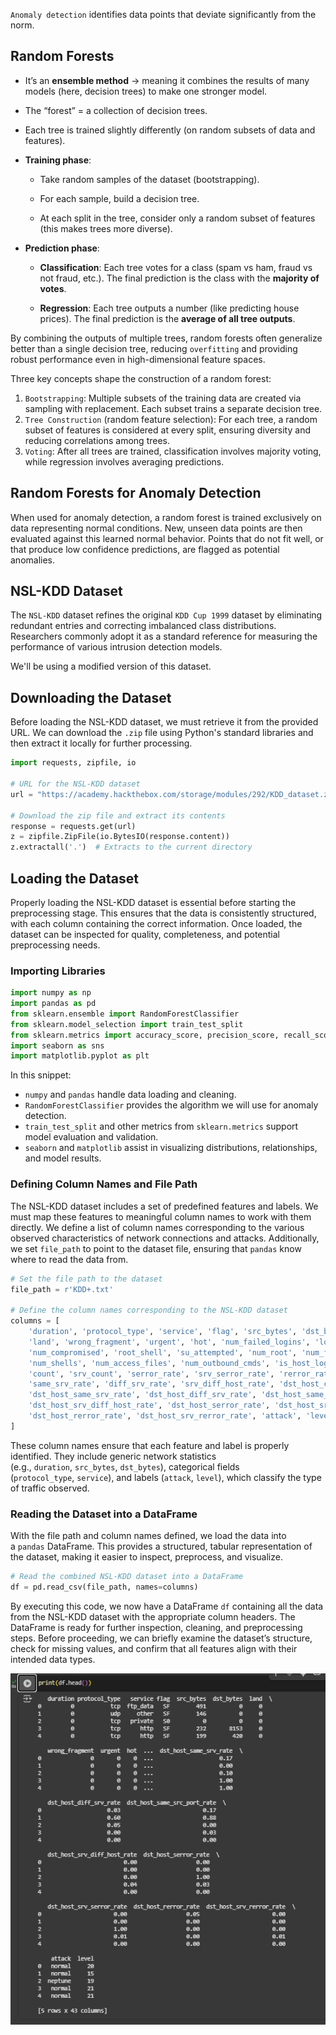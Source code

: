 `Anomaly detection` identifies data points that deviate significantly from the norm.

## Random Forests

- It’s an **ensemble method** → meaning it combines the results of many models (here, decision trees) to make one stronger model.
    
- The “forest” = a collection of decision trees.
    
- Each tree is trained slightly differently (on random subsets of data and features).

- **Training phase**:
    
    - Take random samples of the dataset (bootstrapping).
        
    - For each sample, build a decision tree.
        
    - At each split in the tree, consider only a random subset of features (this makes trees more diverse).
        
- **Prediction phase**:
    
    - **Classification**: Each tree votes for a class (spam vs ham, fraud vs not fraud, etc.). The final prediction is the class with the **majority of votes**.
        
    - **Regression**: Each tree outputs a number (like predicting house prices). The final prediction is the **average of all tree outputs**.

By combining the outputs of multiple trees, random forests often generalize better than a single decision tree, reducing `overfitting` and providing robust performance even in high-dimensional feature spaces.

Three key concepts shape the construction of a random forest:

1. `Bootstrapping`: Multiple subsets of the training data are created via sampling with replacement. Each subset trains a separate decision tree.
2. `Tree Construction` (random feature selection): For each tree, a random subset of features is considered at every split, ensuring diversity and reducing correlations among trees.
3. `Voting`: After all trees are trained, classification involves majority voting, while regression involves averaging predictions.

## Random Forests for Anomaly Detection

When used for anomaly detection, a random forest is trained exclusively on data representing normal conditions. New, unseen data points are then evaluated against this learned normal behavior. Points that do not fit well, or that produce low confidence predictions, are flagged as potential anomalies.
## NSL-KDD Dataset

The `NSL-KDD` dataset refines the original `KDD Cup 1999` dataset by eliminating redundant entries and correcting imbalanced class distributions. Researchers commonly adopt it as a standard reference for measuring the performance of various intrusion detection models.

We'll be using a modified version of this dataset.
## Downloading the Dataset

Before loading the NSL-KDD dataset, we must retrieve it from the provided URL. We can download the `.zip` file using Python's standard libraries and then extract it locally for further processing.

```python
import requests, zipfile, io

# URL for the NSL-KDD dataset
url = "https://academy.hackthebox.com/storage/modules/292/KDD_dataset.zip"

# Download the zip file and extract its contents
response = requests.get(url)
z = zipfile.ZipFile(io.BytesIO(response.content))
z.extractall('.')  # Extracts to the current directory
```
## Loading the Dataset

Properly loading the NSL-KDD dataset is essential before starting the preprocessing stage. This ensures that the data is consistently structured, with each column containing the correct information. Once loaded, the dataset can be inspected for quality, completeness, and potential preprocessing needs.

### Importing Libraries

```python
import numpy as np
import pandas as pd
from sklearn.ensemble import RandomForestClassifier
from sklearn.model_selection import train_test_split
from sklearn.metrics import accuracy_score, precision_score, recall_score, f1_score, confusion_matrix, classification_report
import seaborn as sns
import matplotlib.pyplot as plt
```
In this snippet:

- `numpy` and `pandas` handle data loading and cleaning.
- `RandomForestClassifier` provides the algorithm we will use for anomaly detection.
- `train_test_split` and other metrics from `sklearn.metrics` support model evaluation and validation.
- `seaborn` and `matplotlib` assist in visualizing distributions, relationships, and model results.

### Defining Column Names and File Path

The NSL-KDD dataset includes a set of predefined features and labels. We must map these features to meaningful column names to work with them directly. We define a list of column names corresponding to the various observed characteristics of network connections and attacks. Additionally, we set `file_path` to point to the dataset file, ensuring that `pandas` know where to read the data from.

```python
# Set the file path to the dataset
file_path = r'KDD+.txt'

# Define the column names corresponding to the NSL-KDD dataset
columns = [
    'duration', 'protocol_type', 'service', 'flag', 'src_bytes', 'dst_bytes', 
    'land', 'wrong_fragment', 'urgent', 'hot', 'num_failed_logins', 'logged_in', 
    'num_compromised', 'root_shell', 'su_attempted', 'num_root', 'num_file_creations', 
    'num_shells', 'num_access_files', 'num_outbound_cmds', 'is_host_login', 'is_guest_login', 
    'count', 'srv_count', 'serror_rate', 'srv_serror_rate', 'rerror_rate', 'srv_rerror_rate', 
    'same_srv_rate', 'diff_srv_rate', 'srv_diff_host_rate', 'dst_host_count', 'dst_host_srv_count', 
    'dst_host_same_srv_rate', 'dst_host_diff_srv_rate', 'dst_host_same_src_port_rate', 
    'dst_host_srv_diff_host_rate', 'dst_host_serror_rate', 'dst_host_srv_serror_rate', 
    'dst_host_rerror_rate', 'dst_host_srv_rerror_rate', 'attack', 'level'
]
```

These column names ensure that each feature and label is properly identified. They include generic network statistics (e.g., `duration`, `src_bytes`, `dst_bytes`), categorical fields (`protocol_type`, `service`), and labels (`attack`, `level`), which classify the type of traffic observed.

### Reading the Dataset into a DataFrame

With the file path and column names defined, we load the data into a `pandas` DataFrame. This provides a structured, tabular representation of the dataset, making it easier to inspect, preprocess, and visualize.

```python
# Read the combined NSL-KDD dataset into a DataFrame
df = pd.read_csv(file_path, names=columns)
```

By executing this code, we now have a DataFrame `df` containing all the data from the NSL-KDD dataset with the appropriate column headers. The DataFrame is ready for further inspection, cleaning, and preprocessing steps. Before proceeding, we can briefly examine the dataset’s structure, check for missing values, and confirm that all features align with their intended data types.

![](attachments/Pasted%20image%2020250823181305.png)